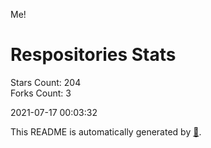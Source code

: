 Me!

# Respositories Stats
Stars Count: 204  
Forks Count: 3

2021-07-17 00:03:32  

This README is automatically generated by [🐰](https://github.com/rnitta/rnitta).
